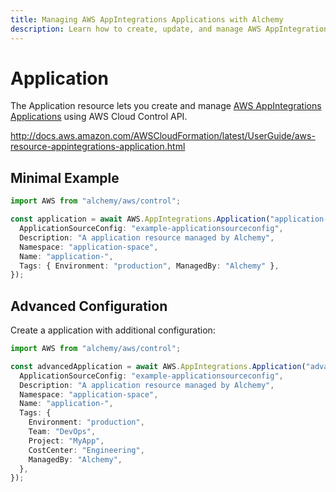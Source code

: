 ```yaml
---
title: Managing AWS AppIntegrations Applications with Alchemy
description: Learn how to create, update, and manage AWS AppIntegrations Applications using Alchemy Cloud Control.
---
```


# Application

The Application resource lets you create and manage [AWS AppIntegrations Applications](https://docs.aws.amazon.com/appintegrations/latest/userguide/) using AWS Cloud Control API.

http://docs.aws.amazon.com/AWSCloudFormation/latest/UserGuide/aws-resource-appintegrations-application.html

## Minimal Example

```ts
import AWS from "alchemy/aws/control";

const application = await AWS.AppIntegrations.Application("application-example", {
  ApplicationSourceConfig: "example-applicationsourceconfig",
  Description: "A application resource managed by Alchemy",
  Namespace: "application-space",
  Name: "application-",
  Tags: { Environment: "production", ManagedBy: "Alchemy" },
});
```

## Advanced Configuration

Create a application with additional configuration:

```ts
import AWS from "alchemy/aws/control";

const advancedApplication = await AWS.AppIntegrations.Application("advanced-application", {
  ApplicationSourceConfig: "example-applicationsourceconfig",
  Description: "A application resource managed by Alchemy",
  Namespace: "application-space",
  Name: "application-",
  Tags: {
    Environment: "production",
    Team: "DevOps",
    Project: "MyApp",
    CostCenter: "Engineering",
    ManagedBy: "Alchemy",
  },
});
```

